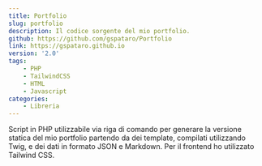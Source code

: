 ```yaml
---
title: Portfolio
slug: portfolio
description: Il codice sorgente del mio portfolio.
github: https://github.com/gspataro/Portfolio
link: https://gspataro.github.io
version: '2.0'
tags:
    - PHP
    - TailwindCSS
    - HTML
    - Javascript
categories:
    - Libreria
---
```


Script in PHP utilizzabile via riga di comando per generare la versione statica del mio portfolio partendo da dei template, compilati utilizzando Twig, e dei dati in formato JSON e Markdown. Per il frontend ho utilizzato Tailwind CSS.
